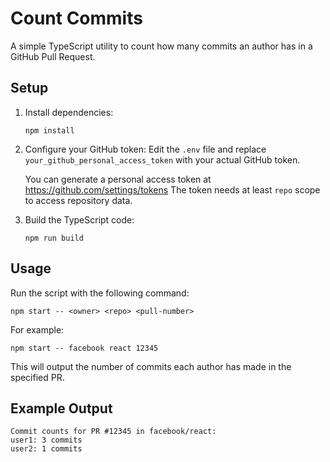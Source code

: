 # Count Commits

A simple TypeScript utility to count how many commits an author has in a GitHub Pull Request.

## Setup

1. Install dependencies:
   ```
   npm install
   ```

2. Configure your GitHub token:
   Edit the `.env` file and replace `your_github_personal_access_token` with your actual GitHub token.
   
   You can generate a personal access token at https://github.com/settings/tokens
   The token needs at least `repo` scope to access repository data.

3. Build the TypeScript code:
   ```
   npm run build
   ```

## Usage

Run the script with the following command:

```
npm start -- <owner> <repo> <pull-number>
```

For example:
```
npm start -- facebook react 12345
```

This will output the number of commits each author has made in the specified PR.

## Example Output

```
Commit counts for PR #12345 in facebook/react:
user1: 3 commits
user2: 1 commits
```
